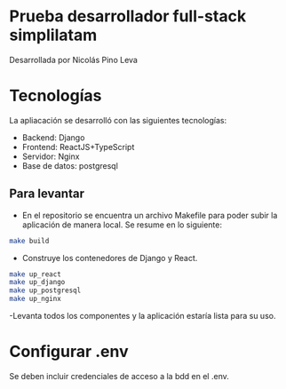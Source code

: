# Prueba desarrollador full-stack simplilatam

Desarrollada por Nicolás Pino Leva

# Tecnologías

La apliacación se desarrolló con las siguientes tecnologías:
- Backend: Django
- Frontend: ReactJS+TypeScript
- Servidor: Nginx
- Base de datos: postgresql


## Para levantar
- En el repositorio se encuentra un archivo Makefile para poder subir la aplicación de manera local. Se resume en lo siguiente:
```bash
make build
```
- Construye los contenedores de Django y React.

```bash
make up_react
make up_django
make up_postgresql
make up_nginx
```
-Levanta todos los componentes y la aplicación estaría lista para su uso.

# Configurar .env
Se deben incluir credenciales de acceso a la bdd en el .env.
